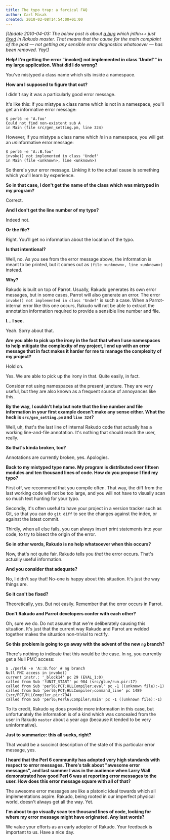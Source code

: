 ```yaml
---
title: The typo trap: a farcical FAQ
author: Carl Mäsak
created: 2010-02-08T14:54:00+01:00
---
```

*[Update 2010-04-03: The below post is about [a bug](http://rt.perl.org/rt3/Ticket/Display.html?id=62732) which jnthn++ just [fixed](http://github.com/rakudo/rakudo/commit/9a20634ae6cf444b432d5b8dce40688a78b461fa) in Rakudo master. That means that the cause for the main complaint of the post — not getting any sensible error diagnostics whatsoever — has been removed. Yay!]*

**Help! I'm getting the error "invoke() not implemented in class 'Undef'" in my large application. What did I do wrong?**

You've mistyped a class name which sits inside a namespace.

**How am I supposed to figure that out?**

I didn't say it was a particularly good error message.

It's like this: if you mistype a class name which is not in a namespace, you'll get an informative error message:

    $ perl6 -e 'A.foo'
    Could not find non-existent sub A
    in Main (file src/gen_setting.pm, line 324)

However, if you mistype a class name which *is* in a namespace, you will get an *un*informative error message:

    $ perl6 -e 'A::B.foo'
    invoke() not implemented in class 'Undef'
    in Main (file <unknown>, line <unknown>)

So there's your error message. Linking it to the actual cause is something which you'll learn by experience.

**So in that case, I don't get the name of the class which was mistyped in my program?**

Correct.

**And I don't get the line number of my typo?**

Indeed not.

**Or the file?**

Right. You'll get no information about the location of the typo.

**Is that intentional?**

Well, no. As you see from the error message above, the information is meant to be printed, but it comes out as `(file <unknown>, line <unknown>)` instead.

**Why?**

Rakudo is built on top of Parrot. Usually, Rakudo generates its own error messages, but in some cases, Parrot will also generate an error. The error `invoke() not implemented in class 'Undef'` is such a case. When a Parrot-internal error like this one occurs, Rakudo will not be able to extract the annotation information required to provide a sensible line number and file.

**I... I see.**

Yeah. Sorry about that.

**Are you able to pick up the irony in the fact that when I use namespaces to help mitigate the complexity of my project, I end up with an error message that in fact makes it harder for me to manage the complexity of my project?**

Hold on.

Yes. We are able to pick up the irony in that. Quite easily, in fact.

Consider not using namespaces at the present juncture. They are very useful, but they are also known as a frequent source of annoyances like this.

**By the way, I couldn't help but note that the line number and file information in your first example doesn't make any sense either. What the heck is `src/gen_setting.pm` and `line 324`?**

Well, uh, that's the last line of internal Rakudo code that actually has a working line-and-file annotation. It's nothing that should reach the user, really.

**So that's kinda broken, too?**

Annotations are currently broken, yes. Apologies.

**Back to my mistyped type name. My program is distributed over fifteen modules and ten thousand lines of code. How do you propose I find my typo?**

First off, we recommend that you compile often. That way, the diff from the last working code will not be too large, and you will not have to visually scan so much text hunting for your typo.

Secondly, it's often useful to have your project in a version tracker such as Git, so that you can do `git diff` to see the changes against the index, or against the latest commit.

Thirdly, when all else fails, you can always insert print statements into your code, to try to bisect the origin of the error.

**So in other words, Rakudo is no help whatsoever when this occurs?**

Now, that's not quite fair. Rakudo tells you *that* the error occurs. That's actually useful information.

**And you consider that adequate?**

No, I didn't say that! No-one is happy about this situation. It's just the way things are.

**So it can't be fixed?**

Theoretically, yes. But not easily. Remember that the error occurs in Parrot.

**Don't Rakudo and Parrot developers confer with each other?**

Oh, sure we do. Do not assume that we're deliberately causing this situation. It's just that the current way Rakudo and Parrot are welded together makes the situation non-trivial to rectify.

**So this problem is going to go away with the advent of the new `ng` branch?**

There's nothing to indicate that this would be the case. In `ng`, you currently get a Null PMC access:

    $ ./perl6 -e 'A::B.foo' # ng branch
    Null PMC access in invoke()
    current instr.: '_block14' pc 29 (EVAL_1:0)
    called from Sub '!UNIT_START' pc 984 (src/glue/run.pir:17)
    called from Sub 'perl6;PCT;HLLCompiler;eval' pc -1 ((unknown file):-1)
    called from Sub 'perl6;PCT;HLLCompiler;command_line' pc 1489 (src/PCT/HLLCompiler.pir:794)
    called from Sub 'perl6;Perl6;Compiler;main' pc -1 ((unknown file):-1)

To its credit, Rakudo `ng` does provide more information in this case, but unfortunately the information is of a kind which was concealed from the user in Rakudo `master` about a year ago (because it tended to be very uninformative).

**Just to summarize: this all sucks, right?**

That would be a succinct description of the state of this particular error message, yes.

**I heard that the Perl 6 community has adopted very high standards with respect to error messages. There's talk about "awesome error messages", and last summer I was in the audience when Larry Wall demonstrated how good Perl 6 was at reporting error messages to the user. How does this error message square with all of that?**

The awesome error messages are like a platonic ideal towards which all implementations aspire. Rakudo, being rooted in our imperfect physical world, doesn't always get all the way. Yet.

**I'm about to go visually scan ten thousand lines of code, looking for where my error message might have originated. Any last words?**

We value your efforts as an early adopter of Rakudo. Your feedback is important to us. Have a nice day.


